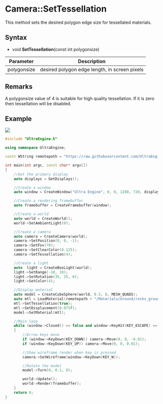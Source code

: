 # Camera::SetTessellation

This method sets the desired polygon edge size for tessellated materials.

## Syntax

- void **SetTessellation**(const int polygonsize)

| Parameter | Description |
| --- | --- |
| polygonsize | desired polygon edge length, in screen pixels |

## Remarks

A polygonsize value of 4 is suitable for high quality tessellation. If it is zero then tessellation will be disabled.

## Example

![](https://raw.githubusercontent.com/UltraEngine/Documentation/master/Images/tessellation.jpg)

```c++
#include "UltraEngine.h"

using namespace UltraEngine;

const WString remotepath = "https://raw.githubusercontent.com/UltraEngine/Documentation/master/Assets";

int main(int argc, const char* argv[])
{
    //Get the primary display
    auto displays = GetDisplays();

    //Create a window
    auto window = CreateWindow("Ultra Engine", 0, 0, 1280, 720, displays[0], WINDOW_CENTER | WINDOW_TITLEBAR);

    //Create a rendering framebuffer
    auto framebuffer = CreateFramebuffer(window);

    //Create a world
    auto world = CreateWorld();
    world->SetAmbientLight(0);

    //Create a camera
    auto camera = CreateCamera(world);
    camera->SetPosition(0, 0, -1);
    camera->SetFov(70);
    camera->SetClearColor(0.125);
    camera->SetTessellation(4);

    //Create a light
    auto  light = CreateBoxLight(world);
    light->SetRange(-10, 10);
    light->SetRotation(35, 35, 0);
    light->SetColor(4);

    //Display material
    auto model = CreateCubeSphere(world, 0.5, 8, MESH_QUADS);
    auto mtl = LoadMaterial(remotepath + "/Materials/Ground/rocks_ground_02.json");
    mtl->SetTessellation(true);
    mtl->SetDisplacement(0.075f);
    model->SetMaterial(mtl);

    //Main loop
    while (window->Closed() == false and window->KeyHit(KEY_ESCAPE) == false)
    {
        //Arrow keys move
        if (window->KeyDown(KEY_DOWN)) camera->Move(0, 0, -0.01);
        if (window->KeyDown(KEY_UP)) camera->Move(0, 0, 0.01);

        //Show wireframe render when key is pressed
        camera->SetWireframe(window->KeyDown(KEY_W));

        //Rotate the model
        model->Turn(0, 0.1, 0);

        world->Update();
        world->Render(framebuffer);
    }
    return 0;
}
```
